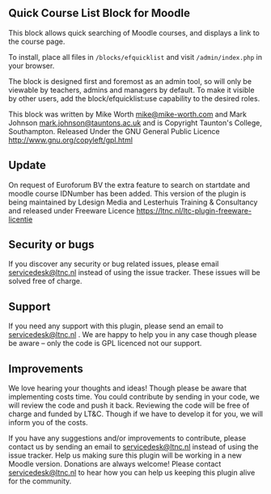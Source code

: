## Quick Course List Block for Moodle

This block allows quick searching of Moodle courses, and displays a link to the course page.

To install, place all files in `/blocks/efquicklist` and visit `/admin/index.php` in your browser.

The block is designed first and foremost as an admin tool, so will only be viewable by teachers, admins and managers by default.
To make it visible by other users, add the block/efquicklist:use capability to the desired roles.

This block was written by Mike Worth <mike@mike-worth.com> and Mark Johnson <mark.johnson@tauntons.ac.uk> and is
Copyright Taunton's College, Southampton.
Released Under the GNU General Public Licence http://www.gnu.org/copyleft/gpl.html

## Update
On request of Euroforum BV the extra feature to search on startdate and moodle course IDNumber has been added. 
This version of the plugin is being maintained by Ldesign Media and Lesterhuis Training & Consultancy and released under Freeware Licence https://ltnc.nl/ltc-plugin-freeware-licentie

## Security or bugs
If you discover any security or bug related issues, please email servicedesk@ltnc.nl  instead of using the issue tracker.
These issues will be solved free of charge. 
 
## Support 
If you need any support with this plugin, please send an email to servicedesk@ltnc.nl . 
We are happy to help you in any case though please be aware – only the code is GPL licenced not our support.
 
## Improvements 
We love hearing your thoughts and ideas! Though please be aware that implementing costs time. 
You could contribute by sending in your code, we will review the code and push it back. Reviewing the code will be free of charge and funded by LT&C. 
Though if we have to develop it for you, we will inform you of the costs. 

If you have any suggestions and/or improvements to contribute, please contact us by sending an email to servicedesk@ltnc.nl instead of using the issue tracker. 
Help us making sure this plugin will be working in a new Moodle version.
Donations are always welcome! Please contact servicedesk@ltnc.nl to hear how you can help us keeping this plugin alive for the community. 
